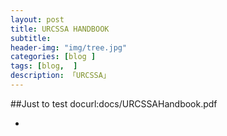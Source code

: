 ```yaml
---  
layout: post  
title: URCSSA HANDBOOK  
subtitle: 
header-img: "img/tree.jpg"
categories: [blog ]  
tags: [blog,  ]
description: 「URCSSA」  
---  
```

##Just to test
docurl:docs/URCSSAHandbook.pdf

*